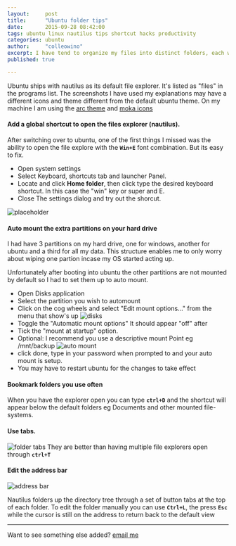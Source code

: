 ```yaml
---
layout:     post
title:      "Ubuntu folder tips"
date:       2015-09-28 08:42:00
tags: ubuntu linux nautilus tips shortcut hacks productivity 
categories: ubuntu
author:     "colleowino"
excerpt: I have tend to organize my files into distinct folders, each with a particular purpose. To get the most out of this, I utilize keyboard shortcuts among other things. Here I share my process.
published: true

---
```


Ubuntu ships with nautilus as its default file explorer. It's listed as "files" in the programs list. The screenshots I have used my explanations may have a different icons and theme different from the default ubuntu theme. On my machine I am using the [arc theme](https://github.com/horst3180/Arc-theme) and [moka icons](http://snwh.org/moka/moka-icon-theme/download/)

#### Add a global shortcut to open the files explorer (nautilus).

After switching over to ubuntu, one of the first things I missed was the ability to open the file explore with the **`Win+E`** font combination. But its easy to fix. 

- Open system settings
- Select Keyboard, shortcuts tab and launcher Panel.
- Locate and click **Home folder**, then click type the desired keyboard shortcut. In this case the "win" key or super and E. 
- Close The settings dialog and try out the shorcut.

![placeholder]({{site.base-url}}/img/ubuntu-keyboard-shortcuts.png "setting home folder keyboard shortcut")

#### Auto mount the extra partitions on your hard drive 

I had have 3 partitions on my hard drive, one for windows, another for ubuntu and a third for all my data. This structure enables me to only worry about wiping one partion incase my OS started acting up. 

Unfortunately after booting into ubuntu the other partitions are not mounted by default so I had to set them up to auto mount.

- Open Disks application
- Select the partition you wish to automount
- Click on the cog wheels and select "Edit mount options..." from the menu that show's up
![disks]({{site.base-url}}/img/open-ubuntu-disks.png "start up ubuntu disks program")
- Toggle the "Automatic mount options" It should appear "off" after
- Tick the "mount at startup" option.
- Optional: I recommend you use a descriptive mount Point eg /mnt/backup
![auto mount]({{site.base-url}}/img/edit-mount-options.png "auto mounting partitions")
- click done, type in your password when prompted to and your auto mount is setup. 
- You may have to restart ubuntu for the changes to take effect

#### Bookmark folders you use often 

When you have the explorer open you can type **`ctrl+D`** and the shortcut will appear below the default folders eg Documents and other mounted file-systems.

#### Use tabs.
![folder tabs]({{site.base-url}}/img/ubuntu-folder-tabs.png "using tabs")
They are better than having multiple file explorers open through **`ctrl+T`**


#### Edit the address bar
![address bar]({{site.base-url}}/img/edit-address-bar.png "editing the address bar")

Nautilus folders up the directory tree through a set of button tabs at the top of each folder. To edit the folder manually you can use **`Ctrl+L`**, the press **`Esc`** while the cursor is still on the address to return back to the default view 

 -----

Want to see something else added? <a href="mailto:colleowino@gmail.com?Subject=Hello">email me</a>

